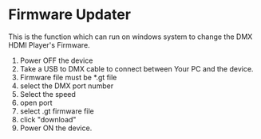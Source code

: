 # Firmware Updater

This is the function which can run on windows system to change the DMX HDMI Player's Firmware.

1. Power OFF the device
2. Take a USB to DMX cable to connect between Your PC and the device.
3. Firmware file must be *.gt file
4. select the DMX port number
5. Select the speed
6. open port
7. select .gt firmware file
8. click "download"
9. Power ON the device.
